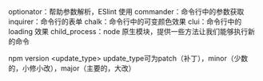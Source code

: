 optionator：帮助参数解析，ESlint 使用
commander：命令⾏中的参数获取
inquirer：命令⾏的表单
chalk：命令⾏中的可变颜⾊效果
clui：命令⾏中的 loading 效果
child_process：node 原⽣模块，提供⼀些⽅法让我们能够执⾏新的命令

npm version <update_type>    update_type可为patch（补丁），minor（少数的，小修小改），major（主要的，大改）